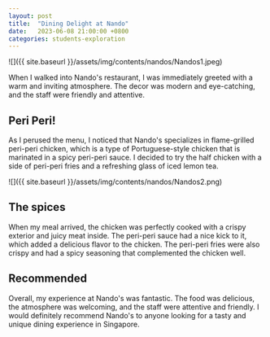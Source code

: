 ```yaml
---
layout: post
title:  "Dining Delight at Nando"
date:   2023-06-08 21:00:00 +0800
categories: students-exploration
---
```


![]({{ site.baseurl }}/assets/img/contents/nandos/Nandos1.jpeg)

When I walked into Nando's restaurant, I was immediately greeted with a warm and inviting atmosphere. The decor was modern and eye-catching, and the staff were friendly and attentive.

## Peri Peri!
As I perused the menu, I noticed that Nando's specializes in flame-grilled peri-peri chicken, which is a type of Portuguese-style chicken that is marinated in a spicy peri-peri sauce. I decided to try the half chicken with a side of peri-peri fries and a refreshing glass of iced lemon tea.

![]({{ site.baseurl }}/assets/img/contents/nandos/Nandos2.png)
## The spices
When my meal arrived, the chicken was perfectly cooked with a crispy exterior and juicy meat inside. The peri-peri sauce had a nice kick to it, which added a delicious flavor to the chicken. The peri-peri fries were also crispy and had a spicy seasoning that complemented the chicken well.

## Recommended
Overall, my experience at Nando's was fantastic. The food was delicious, the atmosphere was welcoming, and the staff were attentive and friendly. I would definitely recommend Nando's to anyone looking for a tasty and unique dining experience in Singapore.